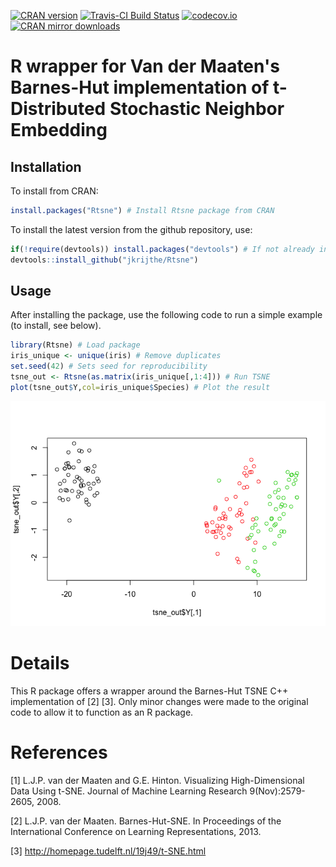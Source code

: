<!-- README.md is generated from README.Rmd. Please edit that file -->
[![CRAN version](http://www.r-pkg.org/badges/version/Rtsne)](https://cran.r-project.org/package=Rtsne/) [![Travis-CI Build Status](https://travis-ci.org/jkrijthe/Rtsne.png?branch=master)](https://travis-ci.org/jkrijthe/Rtsne) [![codecov.io](https://codecov.io/github/jkrijthe/Rtsne/coverage.svg?branch=master)](https://codecov.io/github/jkrijthe/Rtsne?branch=master) [![CRAN mirror downloads](http://cranlogs.r-pkg.org/badges/Rtsne)](https://cran.r-project.org/package=Rtsne/)

R wrapper for Van der Maaten's Barnes-Hut implementation of t-Distributed Stochastic Neighbor Embedding
=======================================================================================================

Installation
------------

To install from CRAN:

``` r
install.packages("Rtsne") # Install Rtsne package from CRAN
```

To install the latest version from the github repository, use:

``` r
if(!require(devtools)) install.packages("devtools") # If not already installed
devtools::install_github("jkrijthe/Rtsne")
```

Usage
-----

After installing the package, use the following code to run a simple example (to install, see below).

``` r
library(Rtsne) # Load package
iris_unique <- unique(iris) # Remove duplicates
set.seed(42) # Sets seed for reproducibility
tsne_out <- Rtsne(as.matrix(iris_unique[,1:4])) # Run TSNE
plot(tsne_out$Y,col=iris_unique$Species) # Plot the result
```

![](tools/example-1.png)

Details
=======

This R package offers a wrapper around the Barnes-Hut TSNE C++ implementation of \[2\] \[3\]. Only minor changes were made to the original code to allow it to function as an R package.

References
==========

\[1\] L.J.P. van der Maaten and G.E. Hinton. Visualizing High-Dimensional Data Using t-SNE. Journal of Machine Learning Research 9(Nov):2579-2605, 2008.

\[2\] L.J.P. van der Maaten. Barnes-Hut-SNE. In Proceedings of the International Conference on Learning Representations, 2013.

\[3\] <http://homepage.tudelft.nl/19j49/t-SNE.html>

